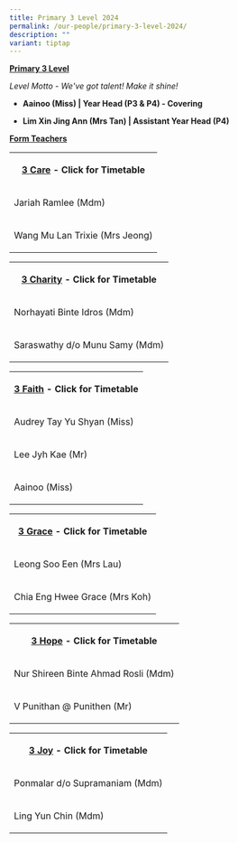 ```yaml
---
title: Primary 3 Level 2024
permalink: /our-people/primary-3-level-2024/
description: ""
variant: tiptap
---
```

<p><strong><u>Primary 3 Level</u></strong></p><p><em>Level Motto - We've got talent! Make it shine!</em></p><p></p><ul data-tight="true" class="tight"><li><p><strong>Aainoo (Miss) | Year Head (P3 &amp; P4) - Covering</strong></p></li><li><p><strong>Lim Xin Jing Ann (Mrs Tan) | Assistant Year Head (P4)</strong></p></li></ul><p></p><p><strong><u>Form Teachers</u></strong></p><table><tbody><tr><th rowspan="1" colspan="1"><p><a href="/files/Timetable 2024/3_Care___2024.pdf" rel="noopener noreferrer nofollow" target="_blank">3 Care</a> - Click for Timetable</p></th></tr><tr><td rowspan="1" colspan="1"><p>Jariah Ramlee (Mdm)</p><p></p></td></tr><tr><td rowspan="1" colspan="1"><p>Wang Mu Lan Trixie (Mrs Jeong)</p></td></tr></tbody></table><p></p><table><tbody><tr><th rowspan="1" colspan="1"><p><a href="/files/Timetable 2024/3_Charity___2024.pdf" rel="noopener noreferrer nofollow" target="_blank">3 Charity</a> - Click for Timetable</p></th></tr><tr><td rowspan="1" colspan="1"><p>Norhayati Binte Idros (Mdm)</p></td></tr><tr><td rowspan="1" colspan="1"><p>Saraswathy d/o Munu Samy (Mdm)</p></td></tr></tbody></table><p></p><table><tbody><tr><th rowspan="1" colspan="1"><p><a href="/files/Timetable 2024/3_Faith___2024.pdf" rel="noopener noreferrer nofollow" target="_blank">3 Faith</a> - Click for Timetable</p></th></tr><tr><td rowspan="1" colspan="1"><p>Audrey Tay Yu Shyan (Miss)</p></td></tr><tr><td rowspan="1" colspan="1"><p>Lee Jyh Kae (Mr)</p></td></tr><tr><td rowspan="1" colspan="1"><p>Aainoo (Miss)</p></td></tr></tbody></table><p></p><table><tbody><tr><th rowspan="1" colspan="1"><p><a href="/files/Timetable 2024/3_Grace___2024.pdf" rel="noopener noreferrer nofollow" target="_blank">3 Grace</a> - Click for Timetable</p></th></tr><tr><td rowspan="1" colspan="1"><p>Leong Soo Een (Mrs Lau)</p></td></tr><tr><td rowspan="1" colspan="1"><p>Chia Eng Hwee Grace (Mrs Koh)</p></td></tr></tbody></table><p></p><table><tbody><tr><th rowspan="1" colspan="1"><p><a href="/files/Timetable 2024/3_Hope___2024.pdf" rel="noopener noreferrer nofollow" target="_blank">3 Hope</a> - Click for Timetable</p></th></tr><tr><td rowspan="1" colspan="1"><p>Nur Shireen Binte Ahmad Rosli (Mdm)</p></td></tr><tr><td rowspan="1" colspan="1"><p>V Punithan @ Punithen (Mr)</p></td></tr></tbody></table><p></p><table><tbody><tr><th rowspan="1" colspan="1"><p><a href="/files/Timetable 2024/3_Joy___2024.pdf" rel="noopener noreferrer nofollow" target="_blank">3 Joy</a> - Click for Timetable</p></th></tr><tr><td rowspan="1" colspan="1"><p>Ponmalar d/o Supramaniam (Mdm)</p></td></tr><tr><td rowspan="1" colspan="1"><p>Ling Yun Chin (Mdm)</p></td></tr></tbody></table><p></p><p></p>